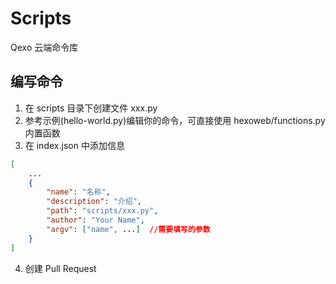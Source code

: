 # Scripts
Qexo 云端命令库
## 编写命令
1. 在 scripts 目录下创建文件 xxx.py
2. 参考示例(hello-world.py)编辑你的命令，可直接使用 hexoweb/functions.py 内置函数
3. 在 index.json 中添加信息
```json
[
    ...
    {
        "name": "名称",
        "description": "介绍",
        "path": "scripts/xxx.py",
        "author": "Your Name",
        "argv": ["name", ...]  //需要填写的参数
    }
]
```
4. 创建 Pull Request